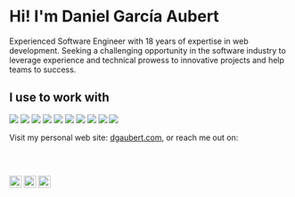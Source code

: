 # Hi! I'm Daniel García Aubert

Experienced Software Engineer with 18 years of expertise in web development. Seeking a challenging opportunity in the software industry to leverage experience and technical prowess to innovative projects and help teams to success.

## I use to work with

<p align="left">
<a href="https://github.com/harish-sethuraman/readme-components"><img  src="https://readme-components.vercel.app/api?component=logo&fill=222222&logo=typescript&svgfill=3178c6"></a>
<a href="https://github.com/harish-sethuraman/readme-components"><img  src="https://readme-components.vercel.app/api?component=logo&fill=222222&logo=javascript&svgfill=f7df1e"></a>
<a href="https://github.com/harish-sethuraman/readme-components"><img  src="https://readme-components.vercel.app/api?component=logo&fill=222222&logo=node.js&svgfill=339933"></a>
<a href="https://github.com/harish-sethuraman/readme-components"><img  src="https://readme-components.vercel.app/api?component=logo&fill=222222&logo=vue.js&svgfill=4fc08d"></a>
<a href="https://github.com/harish-sethuraman/readme-components"><img  src="https://readme-components.vercel.app/api?component=logo&fill=222222&logo=deno&svgfill=ffffff"></a>
<a href="https://github.com/harish-sethuraman/readme-components"><img  src="https://readme-components.vercel.app/api?component=logo&fill=222222&logo=postgresql&svgfill=4169e1"></a>
<a href="https://github.com/harish-sethuraman/readme-components"><img  src="https://readme-components.vercel.app/api?component=logo&fill=222222&logo=redis&svgfill=dc382d"></a>
<a href="https://github.com/harish-sethuraman/readme-components"><img  src="https://readme-components.vercel.app/api?component=logo&fill=222222&logo=googlecloud&svgfill=4285F4"></a>
<a href="https://github.com/harish-sethuraman/readme-components"><img  src="https://readme-components.vercel.app/api?component=logo&fill=222222&logo=git&svgfill=f1502f"></a>
<a href="https://github.com/harish-sethuraman/readme-components"><img  src="https://readme-components.vercel.app/api?component=logo&fill=222222&logo=rust&svgfill=ffffff"></a>
</p>

Visit my personal web site: [dgaubert.com](https://dgaubert.com), or reach me out on:

<p align="left" style="margin-top:60px">
<a href="https://twitter.com/danigaubert"><img alt="Twitter" width="22px" src="https://cdn.jsdelivr.net/npm/simple-icons@v3/icons/twitter.svg"/></a> 
<a href="https://www.linkedin.com/in/danielgarciaaubert/"><img alt="LinkedIn" width="22px" src="https://cdn.jsdelivr.net/npm/simple-icons@v3/icons/linkedin.svg"/></a>
<a href="mailto:danielgarciaaubert@gmail.com"><img alt="Gmail" width="22px" src="https://cdn.jsdelivr.net/npm/simple-icons@3.12.2/icons/gmail.svg"/></a>
</p>